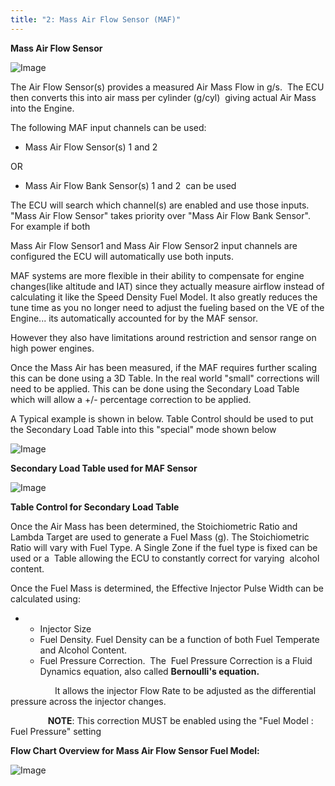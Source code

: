 ```yaml
---
title: "2: Mass Air Flow Sensor (MAF)"
---
```


**Mass Air Flow Sensor**


![Image](</lib/Untitled273.png>)


The Air Flow Sensor(s) provides a measured Air Mass Flow in g/s.&nbsp; The ECU then converts this into air mass per cylinder (g/cyl)&nbsp; giving actual Air Mass into the Engine.&nbsp;


The following MAF input channels can be used:

* Mass Air Flow Sensor(s) 1 and 2&nbsp;

OR

* Mass Air Flow Bank Sensor(s) 1 and 2&nbsp; can be used


The ECU will search which channel(s) are enabled and use those inputs.&nbsp; "Mass Air Flow Sensor" takes priority over "Mass Air Flow Bank Sensor". For example if both

Mass Air Flow Sensor1 and Mass Air Flow Sensor2 input channels are configured the ECU will automatically use both inputs.



MAF systems are more flexible in their ability to compensate for engine changes(like altitude and IAT) since they actually measure airflow instead of calculating it like the Speed Density Fuel Model. It also greatly reduces the tune time as you no longer need to adjust the fueling based on the VE of the Engine... its automatically accounted for by the MAF sensor. &nbsp;

However they also have limitations around restriction and sensor range on high power engines.


Once the Mass Air has been measured, if the MAF requires further scaling this can be done using a 3D Table. In the real world "small" corrections will need to be applied. This can be done using the Secondary Load Table which will allow a +/- percentage correction to be applied.&nbsp;


A Typical example is shown in below. Table Control should be used to put the Secondary Load Table into this "special" mode shown below


![Image](</lib/Untitled66.png>)

**Secondary Load Table used for MAF Sensor**


![Image](</lib/Untitled67.png>)

**Table Control for Secondary Load Table**


Once the Air Mass has been determined, the Stoichiometric Ratio and Lambda Target are used to generate a Fuel Mass (g). The Stoichiometric Ratio will vary with Fuel Type. A Single Zone if the fuel type is fixed can be used or a&nbsp; Table allowing the ECU to constantly correct for varying&nbsp; alcohol content.


Once the Fuel Mass is determined, the Effective Injector Pulse Width can be calculated using:

* &nbsp;
  * Injector Size
  * Fuel Density. Fuel Density can be a function of both Fuel Temperate and Alcohol Content.
  * Fuel Pressure Correction.&nbsp; The&nbsp; Fuel Pressure Correction is a Fluid Dynamics equation, also called **Bernoulli's equation.**&nbsp;

&nbsp; &nbsp; &nbsp; &nbsp; &nbsp; &nbsp; &nbsp; &nbsp; &nbsp; It allows the injector Flow Rate to be adjusted as the differential pressure across the injector changes.&nbsp;

**&nbsp; &nbsp; &nbsp; &nbsp; &nbsp; &nbsp; &nbsp; &nbsp; &nbsp; NOTE**: This correction MUST be enabled using the "Fuel Model : Fuel Pressure" setting



**Flow Chart Overview for Mass Air Flow Sensor Fuel Model:**


![Image](</lib/MAF Flow Chart2.jpg>)


